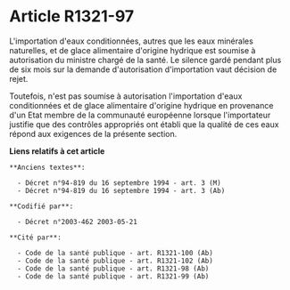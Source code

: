 # Article R1321-97

L'importation d'eaux conditionnées, autres que les eaux minérales naturelles, et de glace alimentaire d'origine hydrique est
soumise à autorisation du ministre chargé de la santé. Le silence gardé pendant plus de six mois sur la demande
d'autorisation d'importation vaut décision de rejet.

Toutefois, n'est pas soumise à autorisation l'importation d'eaux conditionnées et de glace alimentaire d'origine hydrique en
provenance d'un Etat membre de la communauté européenne lorsque l'importateur justifie que des contrôles appropriés ont
établi que la qualité de ces eaux répond aux exigences de la présente section.

**Liens relatifs à cet article**

	**Anciens textes**:

	  - Décret n°94-819 du 16 septembre 1994 - art. 3 (M)
	  - Décret n°94-819 du 16 septembre 1994 - art. 3 (Ab)

	**Codifié par**:

	  - Décret n°2003-462 2003-05-21

	**Cité par**:

	  - Code de la santé publique - art. R1321-100 (Ab)
	  - Code de la santé publique - art. R1321-102 (Ab)
	  - Code de la santé publique - art. R1321-98 (Ab)
	  - Code de la santé publique - art. R1321-99 (Ab)
